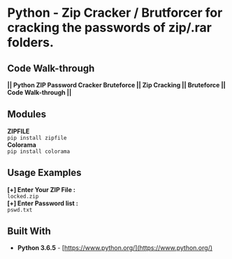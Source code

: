 # Python - Zip Cracker / Brutforcer for cracking the passwords of zip/.rar folders.

## Code Walk-through

**|| Python ZIP Password Cracker Bruteforce || Zip Cracking || Bruteforce || Code Walk-through ||**

## Modules
**ZIPFILE**
<br>
<code>pip install zipfile</code>
<br>
**Colorama**
<br>
<code>pip install colorama</code>

## Usage Examples
**[+] Enter Your ZIP File :**
<br>
<code>locked.zip</code>
<br>
**[+] Enter Password list :**
<br>
<code>pswd.txt</code>

## Built With

* **Python 3.6.5** - [https://www.python.org/](https://www.python.org/)
